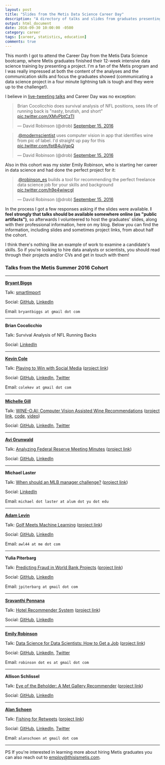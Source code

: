 ```yaml
---
layout: post
title: "Slides from the Metis Data Science Career Day"
description: "A directory of talks and slides from graduates presenting at the Metis bootcamp."
output: html_document
date: 2016-09-30 10:00:00 -0500
category: career
tags: [career, statistics, education]
comments: true
---
```


This month I got to attend the Career Day from the Metis Data Science bootcamp, where Metis graduates finished their 12-week intensive data science training by presenting a project. I'm a fan of the Metis program and I was really impressed at both the content of the analyses and the communication skills and focus the graduates showed (communicating a data science project in a four minute lightning talk is tough and they were up to the challenge!).

I believe in [live-tweeting talks](http://varianceexplained.org/r/user-jsm-conferences/) and Career Day was no exception:

<blockquote class="twitter-tweet" data-lang="en"><p lang="en" dir="ltr">Brian Cocolicchio does survival analysis of NFL positions, sees life of running back is &quot;nasty, brutish, and short&quot; <a href="https://t.co/XMvPbtCzTI">pic.twitter.com/XMvPbtCzTI</a></p>&mdash; David Robinson (@drob) <a href="https://twitter.com/drob/status/776538159366668288">September 15, 2016</a></blockquote>
<script async src="https://platform.twitter.com/widgets.js" charset="utf-8"></script>

<blockquote class="twitter-tweet" data-lang="en"><p lang="en" dir="ltr">.<a href="https://twitter.com/modernscientist">@modernscientist</a> uses computer vision in app that identifies wine from pic of label. I&#39;d straight up pay for this <a href="https://t.co/fptB4uVgpQ">pic.twitter.com/fptB4uVgpQ</a></p>&mdash; David Robinson (@drob) <a href="https://twitter.com/drob/status/776550099837222912">September 15, 2016</a></blockquote>

Also in this cohort was my sister Emily Robinson, who is starting her career in data science and had done the perfect project for it:

<blockquote class="twitter-tweet" data-lang="en"><p lang="en" dir="ltr">.<a href="https://twitter.com/robinson_es">@robinson_es</a> builds a tool for recommending the perfect freelance data science job for your skills and background <a href="https://t.co/h9e4wiwcgI">pic.twitter.com/h9e4wiwcgI</a></p>&mdash; David Robinson (@drob) <a href="https://twitter.com/drob/status/776545558836219904">September 15, 2016</a></blockquote>

In the process I got a few responses asking if the slides were available. **I feel strongly that talks should be available somewhere online (as "public artifacts")**, so afterwards I volunteered to host the graduates' slides, along with their professional information, here on my blog. Below you can find the information, including slides and sometimes project links, from about half the cohort.

I think there's nothing like an example of work to examine a candidate's skills. So if you're looking to hire data analysts or scientists, you should read through their projects and/or CVs and get in touch with them!

### Talks from the Metis Summer 2016 Cohort

-------------

**[Bryant Biggs](https://medium.com/big-data-engineering)**

Talk: [smartImport](https://www.dropbox.com/s/wndz1d0ctk75bwl/smartImport.pdf?dl=0)

Social: [GitHub](https://github.com/bryantbiggs), [LinkedIn](https://www.linkedin.com/in/bryantbiggs)

Email: `bryantbiggs at gmail dot com`

-------------

**Brian Cocolicchio**

Talk: Survival Analysis of NFL Running Backs

Social: [LinkedIn](https://www.linkedin.com/in/briancocolicchio)

-------------

**[Kevin Cole](https://colekev.github.io/)**

Talk: [Playing to Win with Social Media](https://github.com/colekev/metis-final-project) ([project link](NA))

Social: [GitHub](https://github.com/colekev), [LinkedIn](https://www.linkedin.com/in/kevin-cole), [Twitter](https://twitter.com/Cole_Kev)

Email: `colekev at gmail dot com`

-------------

**[Michelle Gill](http://themodernscientist.com)**

Talk: [WINE-O.AI: Computer Vision Assisted Wine Recommendations](http://wineoai.michellelynngill.com/presentation/WINE-O_AI_MLGill.pdf) ([project link](http://wine-o.ai), [code](https://github.com/mlgill/wine-o.ai), [video](http://wineoai.michellelynngill.com/presentation/WINE-O_AI_MLGill.m4v))

Social: [GitHub](https://github.com/mlgill), [LinkedIn](https://www.linkedin.com/in/michellelynngill), [Twitter](https://twitter.com/modernscientist)

-------------

**[Avi Grunwald](asgrunwald.github.io)**

Talk: [Analyzing Federal Reserve Meeting Minutes](https://www.dropbox.com/s/dgpq1krmrg96byt/Analyzing%20Federal%20Reserve%20Meeting%20Minutes.pdf?dl=0) ([project link](FedMinutes.herokuapp.com))

Social: [GitHub](www.github.com/asgrunwald), [LinkedIn](www.linkedin.com/in/asgrunwald)

-------------

**Michael Laster**

Talk: [When should an MLB manager challenge?](https://www.dropbox.com/s/18x6tcfzhgn8u1g/MLBReplay913.key?dl=0) ([project link](NA))

Social: [LinkedIn](/michael-laster)

Email: `michael dot laster at alum dot yu dot edu`

-------------

**[Adam Levin](https://adamwlev.github.io/)**

Talk: [Golf Meets Machine Learning](https://github.com/adamwlev/Rank_a_Golfer/blob/master/Golf%20Meets%20Machine%20Learning.pdf) ([project link](https://github.com/adamwlev/Rank_a_Golfer))

Social: [GitHub](https://github.com/adamwlev), [LinkedIn](https://www.linkedin.com/in/adam-levin)

Email: `awl44 at me dot com`

-------------

**Yulia Piterbarg**

Talk: [Predicting Fraud in World Bank Projects](https://github.com/jpiter/world_bank/blob/master/julia_p_slides.pdf) ([project link](https://github.com/jpiter/world_bank/))

Social: [GitHub](https://github.com/jpiter), [LinkedIn](linkedin.com/in/yulia-piterbarg-5396186)

Email: `jpiterbarg at gmail dot com`

 
-------------

**[Sravanthi Ponnana](https://psravanthi.github.io)**

Talk: [Hotel Recommender System](https://github.com/psravanthi/Hotel-Recommender-System/blob/master/Hotel_Recommender_System.pptx) ([project link](https://github.com/psravanthi/Hotel-Recommender-System))

Social: [GitHub](https://github.com/psravanthi), [LinkedIn](https://www.linkedin.com/in/sravanthip)


-------------

**[Emily Robinson](robinsones.github.io)**

Talk: [Data Science for Data Scientists: How to Get a Job](https://www.dropbox.com/s/vl2imec648kbzoc/Emily_Final_Presentation.key?dl=0) ([project link](https://github.com/robinsones/Freelancer-Shiny-App))

Social: [GitHub](github.com/robinsones), [LinkedIn](linkedin.com/in/robinsones), [Twitter](https://twitter.com/robinson_es)

Email: `robinson dot es at gmail dot com`

-------------

**Allison Schlissel**

Talk: [Eye of the Beholder: A Met Gallery Recommender](https://github.com/aschlissel/eye_of_the_beholder/blob/master/allison_final_pdf.pdf) ([project link](https://github.com/aschlissel/eye_of_the_beholder))

Social: [GitHub](https://github.com/aschlissel), [LinkedIn](https://www.linkedin.com/in/allisonschlissel)


-------------

**[Alan Schoen](alanschoen.com)**

Talk: [Fishing for Retweets](http://alanschoen.com/assets/fishing_retweets/twitter_metis_ajs.pdf) ([project link](http://alanschoen.com/assets/fishing_retweets/twitter_metis_ajs.pdf))

Social: [GitHub](https://github.com/alanjschoen), [LinkedIn](https://www.linkedin.com/in/alanschoen), [Twitter](alanschoen)

Email: `alanschoen at gmail dot com`

-------------

PS If you're interested in learning more about hiring Metis graduates you can also reach out to [employ@thisismetis.com](mailto:employ@thisismetis.com).
